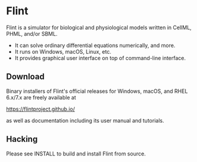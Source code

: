 Flint
=====

Flint is a simulator for biological and physiological models written in
CellML, PHML, and/or SBML.

* It can solve ordinary differential equations numerically, and more.
* It runs on Windows, macOS, Linux, etc.
* It provides graphical user interface on top of command-line interface.

Download
--------

Binary installers of Flint's official releases for Windows, macOS, and
RHEL 6.x/7.x are freely available at

https://flintproject.github.io/

as well as documentation including its user manual and tutorials.

Hacking
-------

Please see INSTALL to build and install Flint from source.
